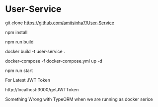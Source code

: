 # User-Service

git clone https://github.com/amitsinha7/User-Service

npm install

npm run build

docker build -t user-service .

docker-compose -f docker-compose.yml up -d

npm run start

For Latest JWT Token

http://localhost:3000/getJWTToken

Something Wrong with TypeORM when we are running as docker serice
